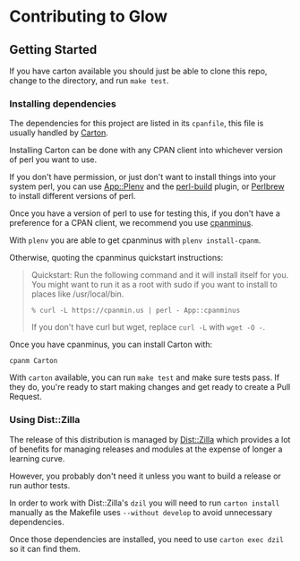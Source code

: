 Contributing to Glow
====================

## Getting Started

If you have carton available you should just be able to
clone this repo, change to the directory, and run `make test`.

### Installing dependencies

The dependencies for this project are listed in its `cpanfile`,
this file is usually handled by [Carton](https://metacpan.org/pod/Carton).

Installing Carton can be done with any CPAN client into whichever version of perl you want to use.

If you don't have permission, or just don't want to install things into your system perl, you can use [App::Plenv](https://github.com/tokuhirom/plenv) and the [perl-build](https://github.com/tokuhirom/perl-build) plugin, or [Perlbrew](https://perlbrew.pl/) to install different versions of perl.

Once you have a version of perl to use for testing this, if you don't have a preference for a CPAN client, we recommend you use [cpanminus](https://metacpan.org/pod/App::cpanminus#Installing-to-system-perl).

With `plenv` you are able to get cpanminus with `plenv install-cpanm`.

Otherwise, quoting the cpanminus quickstart instructions:

> Quickstart: Run the following command and it will install itself for you.
> You might want to run it as a root with sudo if you want to
> install to places like /usr/local/bin.
>
>   `% curl -L https://cpanmin.us | perl - App::cpanminus`
>
> If you don't have curl but wget, replace `curl -L` with `wget -O -`.

Once you have cpanminus, you can install Carton with:

    cpanm Carton

With `carton` available, you can run `make test` and make sure tests pass.  If they do, you're ready to start making changes and get ready to create a Pull Request.

### Using Dist::Zilla

The release of this distribution is managed by [Dist::Zilla](http://dzil.org) which provides a lot of benefits for managing releases and modules at the expense of longer a learning curve.

However, you probably don't need it unless you want to build a release or run author tests.

In order to work with Dist::Zilla's `dzil` you will need to run `carton install` manually as the Makefile uses `--without develop` to avoid unnecessary dependencies.

Once those dependencies are installed, you need to use `carton exec dzil` so it can find them.

